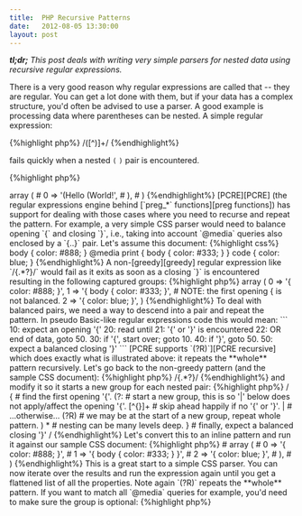 ```yaml
---
title:  PHP Recursive Patterns
date:   2012-08-05 13:30:00
layout: post
---
```


_**tl;dr;** This post deals with writing very simple parsers for nested data using recursive regular expressions._

There is a very good reason why regular expressions are called that -- they are regular. You can get a lot done with them, but if your data has a complex structure, you'd often be advised to use a parser.
A good example is processing data where parentheses can be nested. A simple regular expression:

{%highlight php%}
/\([^\)]+/
{%endhighlight%}

fails quickly when a nested `(` `)` pair is encountered.


{%highlight php%}
<?php

$string = '(Hello (World!))';
preg_match_all('/\([^\)]+/', $string, $groups);
var_export($groups);

# array (
#   0 => array (
#     0 => '(Hello (World!',
#   ),
# )
{%endhighlight%}

[PCRE][PCRE] (the regular expressions engine behind [`preg_*` functions][preg functions]) has support for dealing with those cases where you need to recurse and repeat the pattern.
For example, a very simple CSS parser would need to balance opening `{` and closing `}`, i.e., taking into account `@media` queries also enclosed by a `{..}` pair. Let's assume this document:

{%highlight css%}
body { color: #888; }

@media print { body { color: #333; } }

code { color: blue; }
{%endhighlight%}

A non-[greedy][greedy] regular expression like `/{.*?}/` would fail as it exits as soon as a closing `}` is encountered resulting in the following captured groups:

{%highlight php%}
array (
  0 => '{ color: #888; }',
  1 => '{ body { color: #333; }',  # NOTE: the first opening { is not balanced.
  2 => '{ color: blue; }',
)
{%endhighlight%}

To deal with balanced pairs, we need a way to descend into a pair and repeat the pattern. In pseudo Basic-like regular expressions code this would mean:

```
10: expect an opening '{'
20:   read until
21:     '{' or '}' is encountered
22:     OR end of data, goto 50.
30:   if '{', start over; goto 10.
40:   if '}', goto 50.
50: expect a balanced closing '}'
```

[PCRE supports `(?R)`][PCRE recursive] which does exactly what is illustrated above: it repeats the **whole** pattern recursively.
Let's go back to the non-greedy pattern (and the sample CSS document):

{%highlight php%}
/{.*?}/
{%endhighlight%}

and modify it so it starts a new group for each nested pair:

{%highlight php%}
/
  {           # find the first opening '{'.
    (?:       # start a new group, this is so '|' below does not apply/affect the opening '{'.
      [^{}]+  # skip ahead happily if no '{' or '}'.
      |       #   ...otherwise...
      (?R)    # we may be at the start of a new group, repeat whole pattern.
    )
    *         # nesting can be many levels deep.
  }           # finally, expect a balanced closing '}'
/
{%endhighlight%}

Let's convert this to an inline pattern and run it against our sample CSS document:

{%highlight php%}
<?php

$string = <<<CSS
body { color: #888; }

@media print { body { color: #333; } }

code { color: blue; }
CSS;

$pattern = '/{(?:[^{}]+|(?R))*}/';

preg_match_all($pattern, $string, $groups);
var_export($groups);

# array (
#   0 =>
#   array (
#     0 => '{ color: #888; }',
#     1 => '{ body { color: #333; } }',
#     2 => '{ color: blue; }',
#   ),
# )
{%endhighlight%}

This is a great start to a simple CSS parser. You can now iterate over the results and run the expression again until you get a flattened list of all the properties.

Note again `(?R)` repeats the **whole** pattern. If you want to match all `@media` queries for example, you'd need to make sure the group is optional:

{%highlight php%}
<?php

# [...]

$pattern = '/(?:@media[^{]+)?'     # @media is optional, e.g., when we have descended into it.
         . '{(?:[^{}]+|(?R))*}/s';
{%endhighlight%}

### Why not a parser instead?

Parsers can be much more complex than a one-line regular expression. You'd most likely also need to include a dependency in your project.
If all you need is a simple solution then I say try and use recursive regular expressions first. I have been hacking on a tool to [merge `@media` queries][gist] produced by Sass and I got the job done with no complex parsers or dependencies involved.


  [PCRE]:           http://www.pcre.org/
  [preg functions]: http://www.php.net/manual/en/ref.pcre.php
  [greedy]:         http://www.regular-expressions.info/repeat.html#greedy
  [PCRE recursive]: http://php.net/manual/en/regexp.reference.recursive.php
  [gist]:           https://gist.github.com/3164569
